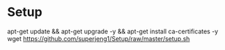 # Setup
apt-get update && apt-get upgrade -y && apt-get install ca-certificates -y
wget https://github.com/superjeng1/Setup/raw/master/setup.sh
